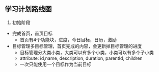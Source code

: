 ## 学习计划路线图

1. 初始阶段

- 完成首页，首页目标
  - 首页有4个功能块，进度，今日目标，日历，激励
- 目标管理多目标管理，首页完成的内容，会更新掉目标管理的进度
  - 目标管理分大类小类，大类可以有多个小类，小类可以有多个子小类
  - attribute: id,name, description, duration, parentId, children
  - 一次只能使用一个目标作为当前目标
